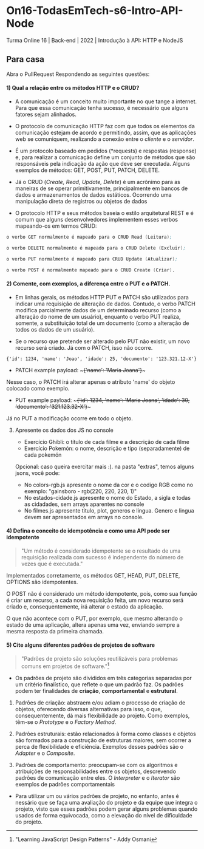 # On16-TodasEmTech-s6-Intro-API-Node
Turma Online 16 | Back-end | 2022 | Introdução à API:
HTTP e NodeJS

## Para casa
Abra o PullRequest Respondendo as seguintes questões:

#### 1) Qual a relação entre os métodos HTTP e o CRUD?

* A comunicação é um conceito muito importante no que tange a internet. Para que essa comunicação tenha sucesso, é necessário que alguns fatores sejam alinhados. 

* O protocolo de comunicação HTTP faz com que todos os elementos da comunicação estejam de acordo e permitindo, assim, que as aplicações web se comuniquem, realizando a conexão entre o *cliente* e o *servidor*. 

* É um protocolo baseado em pedidos (*requests) e respostas (response) e, para realizar a comunicação define um conjunto de métodos que são responsáveis pela indicação da ação que deve ser executada. Alguns exemplos de métodos: GET, POST, PUT, PATCH, DELETE.

* Já o CRUD (*Create, Read, Update, Delete*) é um acrônimo para as maneiras de se operar primitivamente, principalmente em bancos de dados e armazenamentos de dados estáticos. Ocorrendo uma manipulação direta de registros ou objetos de dados

* O protocolo HTTP e seus métodos baseia o estilo arquitetural REST e é comum que alguns desenvolvedores implementem esses verbos mapeando-os em termos CRUD:


```s
o verbo GET normalmente é mapeado para o CRUD Read (Leitura);

o verbo DELETE normalmente é mapeado para o CRUD Delete (Excluir);

o verbo PUT normalmente é mapeado para CRUD Update (Atualizar);

o verbo POST é normalmente mapeado para o CRUD Create (Criar).
```

#### 2) Comente, com exemplos, a diferença entre o PUT e o PATCH.


* Em linhas gerais, os métodos HTTP PUT e PATCH são utilizados para indicar uma requisição de alteração de dados. Contudo, o verbo PATCH modifica parcialmente dados de um determinado recurso (como a alteração do nome de um usuário), enquanto o verbo PUT realiza, somente, a substituição total de um documento (como a alteração de todos os dados de um usuário).

* Se o recurso que pretende ser alterado pelo PUT não existir, um novo recurso será criado. Já com o PATCH, isso não ocorre.


~~~
{'id': 1234, 'name': 'Joao', 'idade': 25, 'documento': '123.321.12-X'}
~~~

- PATCH
example payload: ~~~{'name': 'Maria Joana'}~~~

Nesse caso, o PATCH irá alterar apenas o atributo 'name' do objeto colocado como exemplo.

- PUT
example payload: ~~~{'id': 1234, 'name': 'Maria Joana', 'idade': 30, 'documento': '321.123.32-X'}~~~

Já no PUT a modificação ocorre em todo o objeto.


3) Apresente os dados dos JS no console
    - Exercício Ghibli: o título de cada filme e a descrição de cada filme
    - Exercício Pokemón: o nome, descrição e tipo (separadamente) de cada pokemón

    Opcional: caso queira exercitar mais :). na pasta "extras", temos alguns jsons, você pode:
    - No colors-rgb.js apresente o nome da cor e o codigo RGB como no exemplo: "gainsboro - rgb(220, 220, 220, 1)"
    - No estados-cidade.js apresente o nome do Estado, a sigla e todas as cidadades, sem arrays aparentes no console
    - No filmes.js apresente titulo, plot, generos e lingua. Genero e lingua devem ser apresentados em arrays no console.

#### 4) Defina o conceito de idempotência e como uma API pode ser idempotente

>"Um método é considerado idempotente se o resultado de uma requisição realizada com sucesso é independente do número de vezes que é executada."

Implementados corretamente, os métodos GET, HEAD, PUT, DELETE, OPTIONS são idempotentes. 

O POST não é considerado um método idempotente, pois, como sua função é criar um recurso, a cada nova requisição feita, um novo recurso será criado e, consequentemente, irá alterar o estado da aplicação.

O que não acontece com o PUT, por exemplo, que mesmo alterando o estado de uma aplicação, altera apenas uma vez, enviando sempre a mesma resposta da primeira chamada.



#### 5) Cite alguns diferentes padrões de projetos de software


>"Padrões de projeto são soluções reutilizáveis ​​para problemas comuns em projetos de software."[^1]

[^1]: "Learning JavaScript Design Patterns" - Addy Osmani

* Os padrões de projeto são divididos em três categorias separadas por um critério finalístico, que reflete o que um padrão faz. Os padrões podem ter finalidades de **criação**, **comportamental** e **estrutural**.

1) Padrões de criação: abstraem e/ou adiam o processo de criação de objetos, oferecendo diversas alternativas para isso, o que, consequentemente, dá mais flexibilidade ao projeto. Como exemplos, têm-se o *Prototype* e o *Factory Method*.

2) Padrões estruturais: estão relacionados à forma como classes e objetos são formados para a construção de estruturas maiores, sem ocorrer a perca de flexibilidade e eficiência. Exemplos desses padrões são o *Adapter* e o *Composite*.

3) Padrões de comportamento: preocupam-se com os algoritmos e atribuições de responsabilidades entre os objetos, descrevendo padrões de comunicação entre eles. O *Interpreter* e o *Iterator* são exemplos de padrões comportamentais

* Para utilizar um ou vários padrões de projeto, no entanto, antes é nessário que se faça uma avaliação do projeto e da equipe que integra o projeto, visto que esses padrões podem gerar alguns problemas quando usados de forma equivocada, como a elevação do nível de dificuldade do projeto.